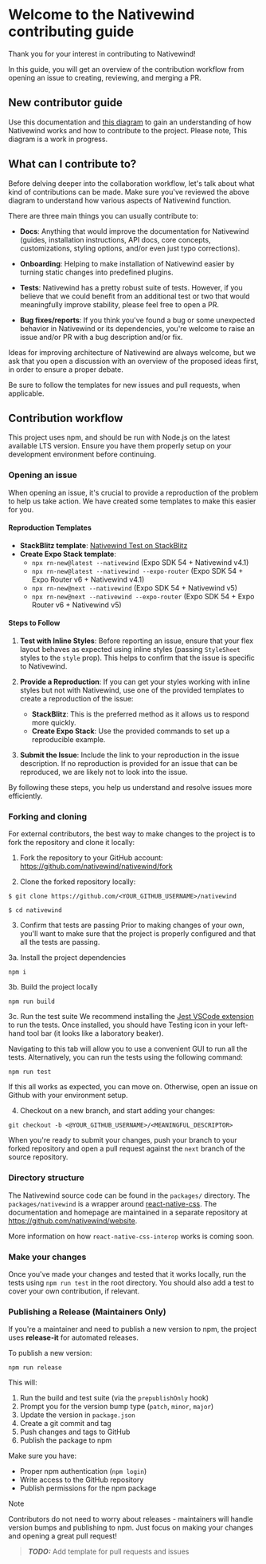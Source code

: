 # Welcome to the Nativewind contributing guide

Thank you for your interest in contributing to Nativewind!

In this guide, you will get an overview of the contribution workflow from opening an issue to creating, reviewing, and merging a PR.

## New contributor guide

Use this documentation and [this diagram](https://link.excalidraw.com/l/398AFcdY0wd/4cHnU8Ilxw7) to gain an understanding of how Nativewind works and how to contribute to the project. Please note, This diagram is a work in progress.

## What can I contribute to?

Before delving deeper into the collaboration workflow, let's talk about what kind of contributions can be made. Make sure you've reviewed the above diagram to understand how various aspects of Nativewind function.

There are three main things you can usually contribute to:

- **Docs**: Anything that would improve the documentation for Nativewind (guides, installation instructions, API docs, core concepts, customizations, styling options, and/or even just typo corrections).

- **Onboarding**: Helping to make installation of Nativewind easier by turning static changes into predefined plugins.

- **Tests**: Nativewind has a pretty robust suite of tests. However, if you believe that we could benefit from an additional test or two that would meaningfully improve stability, please feel free to open a PR.

- **Bug fixes/reports**: If you think you've found a bug or some unexpected behavior in Nativewind or its dependencies, you're welcome to raise an issue and/or PR with a bug description and/or fix.

Ideas for improving architecture of Nativewind are always welcome, but we ask that you open a discussion with an overview of the proposed ideas first, in order to ensure a proper debate.

Be sure to follow the templates for new issues and pull requests, when applicable.

## Contribution workflow

This project uses npm, and should be run with Node.js on the latest available LTS version. Ensure you have them properly setup on your development environment before continuing.

### Opening an issue

When opening an issue, it's crucial to provide a reproduction of the problem to help us take action. We have created some templates to make this easier for you.

#### Reproduction Templates

- **StackBlitz template**: [Nativewind Test on StackBlitz](https://stackblitz.com/edit/nativewind-test?view=editor)
- **Create Expo Stack template**:
  - `npx rn-new@latest --nativewind` (Expo SDK 54 + Nativewind v4.1)
  - `npx rn-new@latest --nativewind --expo-router` (Expo SDK 54 + Expo Router v6 + Nativewind v4.1)
  - `npx rn-new@next --nativewind` (Expo SDK 54 + Nativewind v5)
  - `npx rn-new@next --nativewind --expo-router` (Expo SDK 54 + Expo Router v6 + Nativewind v5)

#### Steps to Follow

1. **Test with Inline Styles**: Before reporting an issue, ensure that your flex layout behaves as expected using inline styles (passing `StyleSheet` styles to the `style` prop). This helps to confirm that the issue is specific to Nativewind.

2. **Provide a Reproduction**: If you can get your styles working with inline styles but not with Nativewind, use one of the provided templates to create a reproduction of the issue:
   - **StackBlitz**: This is the preferred method as it allows us to respond more quickly.
   - **Create Expo Stack**: Use the provided commands to set up a reproducible example.

3. **Submit the Issue**: Include the link to your reproduction in the issue description. If no reproduction is provided for an issue that can be reproduced, we are likely not to look into the issue.

By following these steps, you help us understand and resolve issues more efficiently.

### Forking and cloning

For external contributors, the best way to make changes to the project is to fork the repository and clone it locally:

1. Fork the repository to your GitHub account: https://github.com/nativewind/nativewind/fork

2. Clone the forked repository locally:

```shell
$ git clone https://github.com/<YOUR_GITHUB_USERNAME>/nativewind

$ cd nativewind
```

3. Confirm that tests are passing
Prior to making changes of your own, you'll want to make sure that the project is properly configured and that all the tests are passing.

3a. Install the project dependencies

```shell
npm i
```

3b. Build the project locally

```shell
npm run build
```

3c. Run the test suite
We recommend installing the [Jest VSCode extension](https://marketplace.visualstudio.com/items?itemName=Orta.vscode-jest) to run the tests. Once installed, you should have Testing icon in your left-hand tool bar (it looks like a laboratory beaker).

Navigating to this tab will allow you to use a convenient GUI to run all the tests. Alternatively, you can run the tests using the following command:
```shell
npm run test
```

If this all works as expected, you can move on. Otherwise, open an issue on Github with your environment setup.

4. Checkout on a new branch, and start adding your changes:

```shell
git checkout -b <@YOUR_GITHUB_USERNAME>/<MEANINGFUL_DESCRIPTOR>
```

When you're ready to submit your changes, push your branch to your forked repository and open a pull request against the `next` branch of the source repository.

### Directory structure

The Nativewind source code can be found in the `packages/` directory. The `packages/nativewind` is a wrapper around [react-native-css](https://github.com/nativewind/react-native-css). The documentation and homepage are maintained in a separate repository at https://github.com/nativewind/website.

More information on how `react-native-css-interop` works is coming soon.

### Make your changes

Once you've made your changes and tested that it works locally, run the tests using `npm run test` in the root directory. You should also add a test to cover your own contribution, if relevant.

### Publishing a Release (Maintainers Only)

If you're a maintainer and need to publish a new version to npm, the project uses **release-it** for automated releases.

To publish a new version:

```shell
npm run release
```

This will:
1. Run the build and test suite (via the `prepublishOnly` hook)
2. Prompt you for the version bump type (`patch`, `minor`, `major`)
3. Update the version in `package.json`
4. Create a git commit and tag
5. Push changes and tags to GitHub
6. Publish the package to npm

Make sure you have:
- Proper npm authentication (`npm login`)
- Write access to the GitHub repository
- Publish permissions for the npm package

> [!NOTE]
> Contributors do not need to worry about releases - maintainers will handle version bumps and publishing to npm. Just focus on making your changes and opening a great pull request!

> **_TODO:_** Add template for pull requests and issues